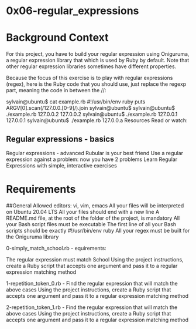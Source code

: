 # 0x06-regular_expressions

# Background Context
For this project, you have to build your regular expression using Oniguruma, a regular expression library that which is used by Ruby by default. Note that other regular expression libraries sometimes have different properties.

Because the focus of this exercise is to play with regular expressions (regex), here is the Ruby code that you should use, just replace the regexp part, meaning the code in between the //:

sylvain@ubuntu$ cat example.rb
#!/usr/bin/env ruby
puts ARGV[0].scan(/127.0.0.[0-9]/).join
sylvain@ubuntu$
sylvain@ubuntu$ ./example.rb 127.0.0.2
127.0.0.2
sylvain@ubuntu$ ./example.rb 127.0.0.1
127.0.0.1
sylvain@ubuntu$ ./example.rb 127.0.0.a
Resources
Read or watch:

## Regular expressions - basics
Regular expressions - advanced
Rubular is your best friend
Use a regular expression against a problem: now you have 2 problems
Learn Regular Expressions with simple, interactive exercises
# Requirements
##General
Allowed editors: vi, vim, emacs
All your files will be interpreted on Ubuntu 20.04 LTS
All your files should end with a new line
A README.md file, at the root of the folder of the project, is mandatory
All your Bash script files must be executable
The first line of all your Bash scripts should be exactly #!/usr/bin/env ruby
All your regex must be built for the Oniguruma library

0-simply_match_school.rb - equirements:

The regular expression must match School
Using the project instructions, create a Ruby script that accepts one argument and pass it to a regular expression matching method

1-repetition_token_0.rb - Find the regular expression that will match the above cases
Using the project instructions, create a Ruby script that accepts one argument and pass it to a regular expression matching method

2-repetition_token_1.rb - Find the regular expression that will match the above cases
Using the project instructions, create a Ruby script that accepts one argument and pass it to a regular expression matching method
